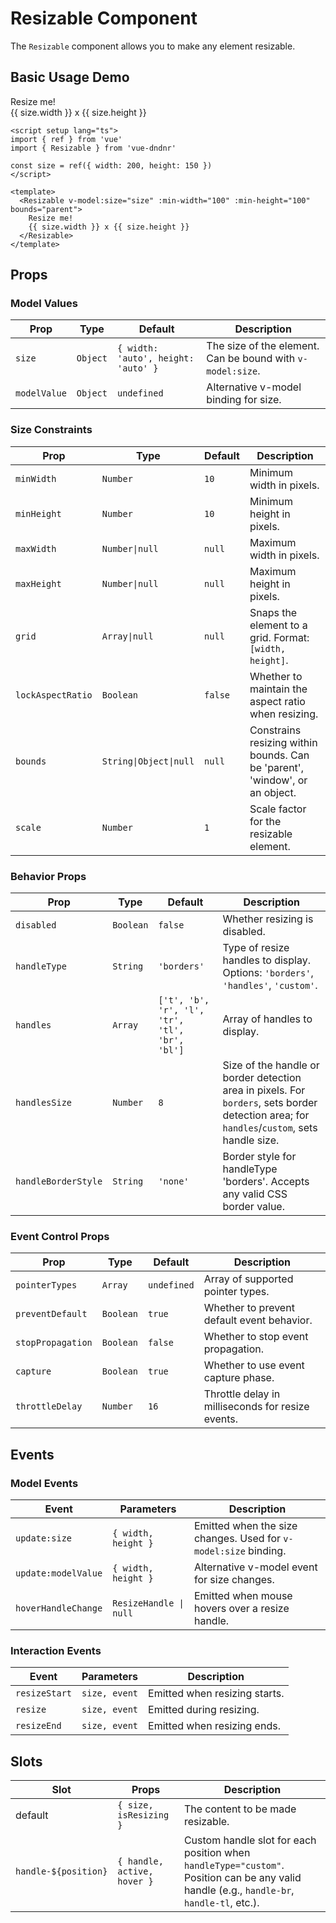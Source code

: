# Resizable Component

The `Resizable` component allows you to make any element resizable.

## Basic Usage Demo

<script setup lang="ts">
import { ref } from 'vue'
import { Resizable } from 'vue-dndnr'

const size = ref({ width: 200, height: 150 })
</script>

<DemoContainer>
  <Resizable v-model:size="size" :min-width="100" :min-height="100" bounds="parent">
    <div class="resizable-box">
      Resize me!
      <div class="text-sm color-text-light">
        {{ size.width }} x {{ size.height }}
      </div>
    </div>
  </Resizable>
</DemoContainer>

```vue
<script setup lang="ts">
import { ref } from 'vue'
import { Resizable } from 'vue-dndnr'

const size = ref({ width: 200, height: 150 })
</script>

<template>
  <Resizable v-model:size="size" :min-width="100" :min-height="100" bounds="parent">
    Resize me!
    {{ size.width }} x {{ size.height }}
  </Resizable>
</template>
```

## Props

### Model Values

| Prop | Type | Default | Description |
|------|------|---------|-------------|
| `size` | `Object` | `{ width: 'auto', height: 'auto' }` | The size of the element. Can be bound with `v-model:size`. |
| `modelValue` | `Object` | `undefined` | Alternative v-model binding for size. |

### Size Constraints

| Prop | Type | Default | Description |
|------|------|---------|-------------|
| `minWidth` | `Number` | `10` | Minimum width in pixels. |
| `minHeight` | `Number` | `10` | Minimum height in pixels. |
| `maxWidth` | `Number\|null` | `null` | Maximum width in pixels. |
| `maxHeight` | `Number\|null` | `null` | Maximum height in pixels. |
| `grid` | `Array\|null` | `null` | Snaps the element to a grid. Format: `[width, height]`. |
| `lockAspectRatio` | `Boolean` | `false` | Whether to maintain the aspect ratio when resizing. |
| `bounds` | `String\|Object\|null` | `null` | Constrains resizing within bounds. Can be 'parent', 'window', or an object. |
| `scale` | `Number` | `1` | Scale factor for the resizable element. |

### Behavior Props

| Prop | Type | Default | Description |
|------|------|---------|-------------|
| `disabled` | `Boolean` | `false` | Whether resizing is disabled. |
| `handleType` | `String` | `'borders'` | Type of resize handles to display. Options: `'borders'`, `'handles'`, `'custom'`. |
| `handles` | `Array` | `['t', 'b', 'r', 'l', 'tr', 'tl', 'br', 'bl']` | Array of handles to display. |
| `handlesSize` | `Number` | `8` | Size of the handle or border detection area in pixels. For `borders`, sets border detection area; for `handles`/`custom`, sets handle size. |
| `handleBorderStyle` | `String` | `'none'` | Border style for handleType 'borders'. Accepts any valid CSS border value. |

### Event Control Props

| Prop | Type | Default | Description |
|------|------|---------|-------------|
| `pointerTypes` | `Array` | `undefined` | Array of supported pointer types. |
| `preventDefault` | `Boolean` | `true` | Whether to prevent default event behavior. |
| `stopPropagation` | `Boolean` | `false` | Whether to stop event propagation. |
| `capture` | `Boolean` | `true` | Whether to use event capture phase. |
| `throttleDelay` | `Number` | `16` | Throttle delay in milliseconds for resize events. |

## Events

### Model Events

| Event | Parameters | Description |
|-------|------------|-------------|
| `update:size` | `{ width, height }` | Emitted when the size changes. Used for `v-model:size` binding. |
| `update:modelValue` | `{ width, height }` | Alternative v-model event for size changes. |
| `hoverHandleChange` | `ResizeHandle \| null` | Emitted when mouse hovers over a resize handle. |

### Interaction Events

| Event | Parameters | Description |
|-------|------------|-------------|
| `resizeStart` | `size, event` | Emitted when resizing starts. |
| `resize` | `size, event` | Emitted during resizing. |
| `resizeEnd` | `size, event` | Emitted when resizing ends. |

## Slots

| Slot | Props | Description |
|------|-------|-------------|
| default | `{ size, isResizing }` | The content to be made resizable. |
| `handle-${position}` | `{ handle, active, hover }` | Custom handle slot for each position when `handleType="custom"`. Position can be any valid handle (e.g., `handle-br`, `handle-tl`, etc.). |
